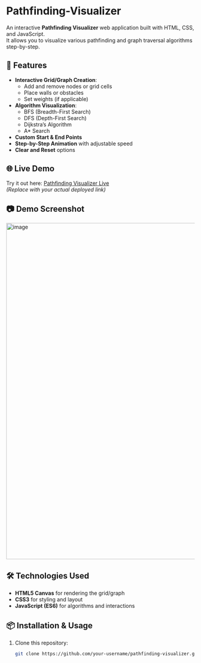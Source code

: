 # Pathfinding-Visualizer

An interactive **Pathfinding Visualizer** web application built with HTML, CSS, and JavaScript.  
It allows you to visualize various pathfinding and graph traversal algorithms step-by-step.

## 🚀 Features
- **Interactive Grid/Graph Creation**:
  - Add and remove nodes or grid cells
  - Place walls or obstacles
  - Set weights (if applicable)
- **Algorithm Visualization**:
  - BFS (Breadth-First Search)
  - DFS (Depth-First Search)
  - Dijkstra’s Algorithm
  - A* Search
- **Custom Start & End Points**
- **Step-by-Step Animation** with adjustable speed
- **Clear and Reset** options

## 🌐 Live Demo
Try it out here: [Pathfinding Visualizer Live](https://your-live-demo-link.com)  
*(Replace with your actual deployed link)*

## 📷 Demo Screenshot
<img width="1917" height="899" alt="image" src="https://github.com/user-attachments/assets/03daf7f6-d049-407f-8cc6-e232d01b784b" />


## 🛠 Technologies Used
- **HTML5 Canvas** for rendering the grid/graph
- **CSS3** for styling and layout
- **JavaScript (ES6)** for algorithms and interactions

## 📦 Installation & Usage
1. Clone this repository:
   ```bash
   git clone https://github.com/your-username/pathfinding-visualizer.git
